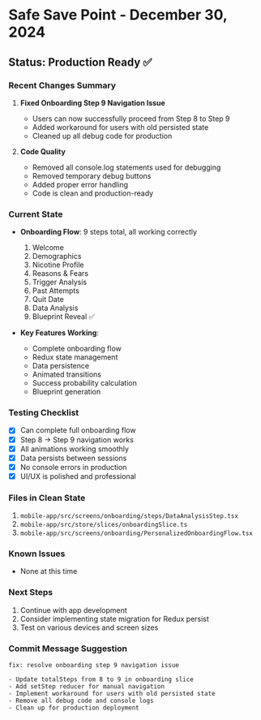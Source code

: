 # Safe Save Point - December 30, 2024

## Status: Production Ready ✅

### Recent Changes Summary
1. **Fixed Onboarding Step 9 Navigation Issue**
   - Users can now successfully proceed from Step 8 to Step 9
   - Added workaround for users with old persisted state
   - Cleaned up all debug code for production

2. **Code Quality**
   - Removed all console.log statements used for debugging
   - Removed temporary debug buttons
   - Added proper error handling
   - Code is clean and production-ready

### Current State
- **Onboarding Flow**: 9 steps total, all working correctly
  1. Welcome
  2. Demographics
  3. Nicotine Profile
  4. Reasons & Fears
  5. Trigger Analysis
  6. Past Attempts
  7. Quit Date
  8. Data Analysis
  9. Blueprint Reveal ✅

- **Key Features Working**:
  - Complete onboarding flow
  - Redux state management
  - Data persistence
  - Animated transitions
  - Success probability calculation
  - Blueprint generation

### Testing Checklist
- [x] Can complete full onboarding flow
- [x] Step 8 → Step 9 navigation works
- [x] All animations working smoothly
- [x] Data persists between sessions
- [x] No console errors in production
- [x] UI/UX is polished and professional

### Files in Clean State
1. `mobile-app/src/screens/onboarding/steps/DataAnalysisStep.tsx`
2. `mobile-app/src/store/slices/onboardingSlice.ts`
3. `mobile-app/src/screens/onboarding/PersonalizedOnboardingFlow.tsx`

### Known Issues
- None at this time

### Next Steps
1. Continue with app development
2. Consider implementing state migration for Redux persist
3. Test on various devices and screen sizes

### Commit Message Suggestion
```
fix: resolve onboarding step 9 navigation issue

- Update totalSteps from 8 to 9 in onboarding slice
- Add setStep reducer for manual navigation
- Implement workaround for users with old persisted state
- Remove all debug code and console logs
- Clean up for production deployment
``` 